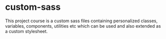 # custom-sass
This project course is a custom sass files containing personalized classes, variables, components, utilities etc which can be used and also extended as a custom stylesheet.
